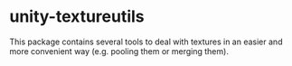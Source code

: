 # unity-textureutils
This package contains several tools to deal with textures in an easier and more convenient way (e.g. pooling them or merging them).
